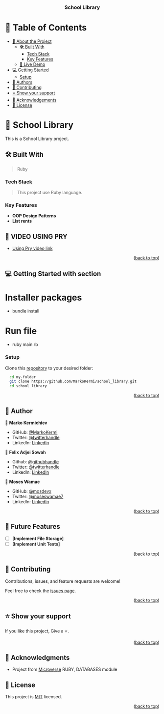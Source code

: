 <a name="readme-top"></a>
<div align="center">

  <h3><b>School Library</b></h3>
</div>

# 📗 Table of Contents

- [📖 About the Project](#about-project)
  - [🛠 Built With](#built-with)
    - [Tech Stack](#tech-stack)
    - [Key Features](#key-features)
  - [🚀 Live Demo](#live-demo)
- [💻 Getting Started](#getting-started)
  - [Setup](#setup)
- [👥 Authors](#authors)
- [🤝 Contributing](#contributing)
- [⭐️ Show your support](#support)
- [🙏 Acknowledgements](#acknowledgements)
- [📝 License](#license)

# 📖 School Library <a name="about-project"></a>

This is a School Library project.

## 🛠 Built With <a name="built-with"></a>

>Ruby
### Tech Stack <a name="tech-stack"></a>
> This project use Ruby language.

### Key Features <a name="key-features"></a>
- **OOP Design Patterns**
- **List rents**

## 🚀 VIDEO USING PRY <a name="live-demo"></a>

- [Using Pry video link](https://drive.google.com/file/d/1c1jqc_Ogq9xgTrKDRz5fV0qaUjgF0ygV/view?usp=share_link)


<p align="right">(<a href="#readme-top">back to top</a>)</p>

## 💻 Getting Started with section <a name="getting-started"></a>

# Installer packages 

- bundle install 

# Run file 

- ruby main.rb 


### Setup

Clone this [repository](https://github.com/MarkoKermi/school_library.git) to your desired folder:

```sh
  cd my-folder
  git clone https://github.com/MarkoKermi/school_library.git 
  cd school_library
```

<p align="right">(<a href="#readme-top">back to top</a>)</p>

## 👥 Author <a name="authors"></a>

👤 **Marko Kermichiev**

  - GitHub: [@MarkoKermi](https://github.com/MarkoKermi)
  - Twitter: [@twitterhandle](https://twitter.com/MarkoKerm)
  - LinkedIn: [LinkedIn](https://www.linkedin.com/in/marko-kermichiev/)
  
  
👤 **Felix Adjei Sowah**

- Github: [@githubhandle](https://github.com/Lancelot-SO)
- Twitter: [@twitterhandle](https://twitter.com/Lancelot)
- LinkedIn: [LinkedIn](https://www.linkedin.com/in/felix-sowah)


👤 **Moses Wamae**

- GitHub: [@mosdevx](https://github.com/mosdevx)
- Twitter: [@moseswamae7](https://twitter.com/moseswamae7)
- LinkedIn: [LinkedIn](https://linkedin.com/in/moses-wamae-a13a67244)



<p align="right">(<a href="#readme-top">back to top</a>)</p>

## 🔭 Future Features <a name="future-features"></a>

- [ ] **[Implement File Storage]**
- [ ] **[Implement Unit Tests]**

<p align="right">(<a href="#readme-top">back to top</a>)</p>

## 🤝 Contributing <a name="contributing"></a>

Contributions, issues, and feature requests are welcome!

Feel free to check the [issues page](https://github.com/MarkoKermi/school_library/issues).

<p align="right">(<a href="#readme-top">back to top</a>)</p>

## ⭐️ Show your support <a name="support"></a>

If you like this project, Give a ⭐️.

<p align="right">(<a href="#readme-top">back to top</a>)</p>

## 🙏 Acknowledgments <a name="acknowledgements"></a>

- Project from [Microverse](https://www.microverse.org/?grsf=i6yi2m) RUBY, DATABASES module

<!-- LICENSE -->

## 📝 License <a name="license"></a>

This project is [MIT](./LICENSE) licensed.


<p align="right">(<a href="#readme-top">back to top</a>)</p>